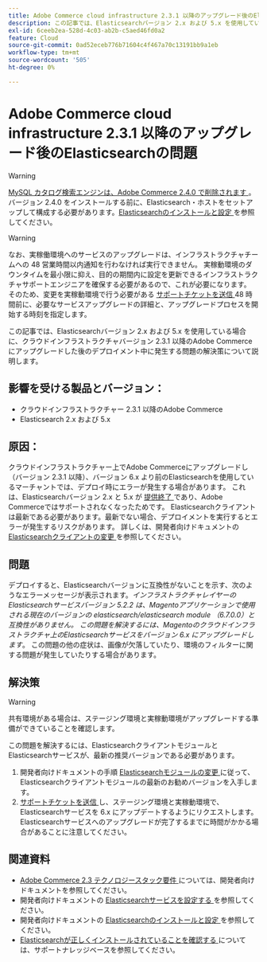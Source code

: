 ```yaml
---
title: Adobe Commerce cloud infrastructure 2.3.1 以降のアップグレード後のElasticsearchの問題
description: この記事では、Elasticsearchバージョン 2.x および 5.x を使用している場合に、クラウドインフラストラクチャバージョン 2.3.1 以降のAdobe Commerceにアップグレードした後のデプロイメント中に発生する問題の解決策について説明します。
exl-id: 6ceeb2ea-528d-4c03-ab2b-c5aed46fd0a2
feature: Cloud
source-git-commit: 0ad52eceb776b71604c4f467a70c13191bb9a1eb
workflow-type: tm+mt
source-wordcount: '505'
ht-degree: 0%

---
```


# Adobe Commerce cloud infrastructure 2.3.1 以降のアップグレード後のElasticsearchの問題

>[!WARNING]
>
>[MySQL カタログ検索エンジンは、Adobe Commerce 2.4.0 で削除されます ](/help/announcements/adobe-commerce-announcements/mysql-catalog-search-engine-will-be-removed-in-magento-2-4-0.md)。 バージョン 2.4.0 をインストールする前に、Elasticsearch・ホストをセットアップして構成する必要があります。[Elasticsearchのインストールと設定 ](https://devdocs.magento.com/guides/v2.3/config-guide/elasticsearch/es-overview.html) を参照してください。

>[!WARNING]
>
>なお、実稼働環境へのサービスのアップグレードは、インフラストラクチャチームへの 48 営業時間以内通知を行わなければ実行できません。 実稼動環境のダウンタイムを最小限に抑え、目的の期間内に設定を更新できるインフラストラクチャサポートエンジニアを確保する必要があるので、これが必要になります。 そのため、変更を実稼動環境で行う必要がある [ サポートチケットを送信 ](/help/help-center-guide/help-center/magento-help-center-user-guide.md#submit-ticket)48 時間前に、必要なサービスアップグレードの詳細と、アップグレードプロセスを開始する時刻を指定します。

この記事では、Elasticsearchバージョン 2.x および 5.x を使用している場合に、クラウドインフラストラクチャバージョン 2.3.1 以降のAdobe Commerceにアップグレードした後のデプロイメント中に発生する問題の解決策について説明します。

## 影響を受ける製品とバージョン：

* クラウドインフラストラクチャー 2.3.1 以降のAdobe Commerce
* Elasticsearch 2.x および 5.x

## 原因：

クラウドインフラストラクチャー上でAdobe Commerceにアップグレードし（バージョン 2.3.1 以降）、バージョン 6.x より前のElasticsearchを使用しているマーチャントでは、デプロイ時にエラーが発生する場合があります。 これは、Elasticsearchバージョン 2.x と 5.x が [ 提供終了 ](https://www.elastic.co/support/eol) であり、Adobe Commerceではサポートされなくなったためです。 Elasticsearchクライアントは最新である必要があります。最新でない場合、デプロイメントを実行するとエラーが発生するリスクがあります。 詳しくは、開発者向けドキュメントの [Elasticsearchクライアントの変更 ](https://devdocs.magento.com/guides/v2.3/config-guide/elasticsearch/es-downgrade.html) を参照してください。

## 問題

デプロイすると、Elasticsearchバージョンに互換性がないことを示す、次のようなエラーメッセージが表示されます。*インフラストラクチャレイヤーのElasticsearchサービスバージョン 5.2.2 は、Magentoアプリケーションで使用される現在のバージョンの elasticsearch/elasticsearch module （6.7.0.0）と互換性がありません。* *この問題を解決するには、Magentoのクラウドインフラストラクチャ上のElasticsearchサービスをバージョン 6.x にアップグレードします*。 この問題の他の症状は、画像が欠落していたり、環境のフィルターに関する問題が発生していたりする場合があります。

## 解決策

>[!WARNING]
>
>共有環境がある場合は、ステージング環境と実稼動環境がアップグレードする準備ができていることを確認します。

この問題を解決するには、ElasticsearchクライアントモジュールとElasticsearchサービスが、最新の推奨バージョンである必要があります。

1. 開発者向けドキュメントの手順 [Elasticsearchモジュールの変更 ](https://devdocs.magento.com/guides/v2.3/config-guide/elasticsearch/es-downgrade.html) に従って、Elasticsearchクライアントモジュールの最新のお勧めバージョンを入手します。
1. [ サポートチケットを送信 ](/help/help-center-guide/help-center/magento-help-center-user-guide.md#submit-ticket) し、ステージング環境と実稼動環境で、Elasticsearchサービスを 6.x にアップデートするようにリクエストします。 Elasticsearchサービスへのアップグレードが完了するまでに時間がかかる場合があることに注意してください。

## 関連資料

* [Adobe Commerce 2.3 テクノロジースタック要件 ](https://devdocs.magento.com/guides/v2.3/install-gde/system-requirements-tech.html) については、開発者向けドキュメントを参照してください。
* 開発者向けドキュメントの [Elasticsearchサービスを設定する ](https://devdocs.magento.com/cloud/project/project-conf-files_services-elastic.html) を参照してください。
* 開発者向けドキュメントの [Elasticsearchのインストールと設定 ](https://devdocs.magento.com/guides/v2.3/config-guide/elasticsearch/es-overview.html) を参照してください。
* [Elasticsearchが正しくインストールされていることを確認する ](/help/troubleshooting/elasticsearch/ensure-elasticsearch-is-installed-properly.md) については、サポートナレッジベースを参照してください。
